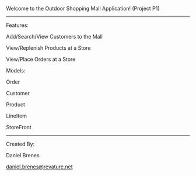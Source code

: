 Welcome to the Outdoor Shopping Mall Application! (Project P1)

-----------------

Features:

Add/Search/View Customers to the Mall

View/Replenish Products at a Store

View/Place Orders at a Store



Models:

Order

Customer

Product

LineItem

StoreFront


-----------------


Created By:

Daniel Brenes

daniel.brenes@revature.net
